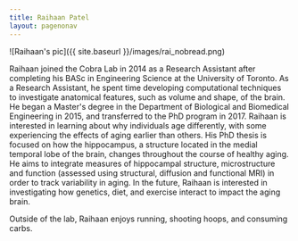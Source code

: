 ```yaml
---
title: Raihaan Patel
layout: pagenonav
---
```

![Raihaan's pic]({{ site.baseurl }}/images/rai_nobread.png)

Raihaan joined the Cobra Lab in 2014 as a Research Assistant after completing his BASc in Engineering Science at the University of Toronto.  As a Research Assistant, he spent time developing computational techniques to investigate anatomical features, such as volume and shape, of the brain.  He began a Master's degree in the Department of Biological and Biomedical Engineering in 2015, and transferred to the PhD program in 2017.  Raihaan is interested in learning about why individuals age differently, with some experiencing the effects of aging earlier than others.  His PhD thesis is focused on how the hippocampus, a structure located in the medial temporal lobe of the brain, changes throughout the course of healthy aging.  He aims to integrate measures of hippocampal structure, microstructure and function (assessed using structural, diffusion and functional MRI) in order to track variability in aging.  In the future, Raihaan is interested in investigating how genetics, diet, and exercise interact to impact the aging brain.

Outside of the lab, Raihaan enjoys running, shooting hoops, and consuming carbs. 


